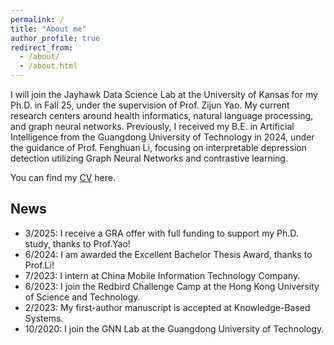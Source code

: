 ```yaml
---
permalink: /
title: "About me"
author_profile: true
redirect_from: 
  - /about/
  - /about.html
---
```


I will join the Jayhawk Data Science Lab at the University of Kansas for my Ph.D. in Fall 25, under the supervision of Prof. Zijun Yao. My current research centers around health informatics, natural language processing, and graph neural networks. Previously, I received my B.E. in Artificial Intelligence from the Guangdong University of Technology in 2024, under the guidance of Prof. Fenghuan Li, focusing on interpretable depression detection utilizing Graph Neural Networks and contrastive learning. 

You can find my [CV](https://drive.google.com/file/d/15Tjkj__hEPyMDef0W3BPiehrk6DqvqxN/view?usp=sharing) here.

## News
* 3/2025: I receive a GRA offer with full funding to support my Ph.D. study, thanks to Prof.Yao!
* 6/2024: I am awarded the Excellent Bachelor Thesis Award, thanks to Prof.Li!
* 7/2023: I intern at China Mobile Information Technology Company. 
* 6/2023: I join the Redbird Challenge Camp at the Hong Kong University of Science and Technology. 
* 2/2023: My first-author manuscript is accepted at Knowledge-Based Systems. 
* 10/2020: I join the GNN Lab at the Guangdong University of Technology. 
